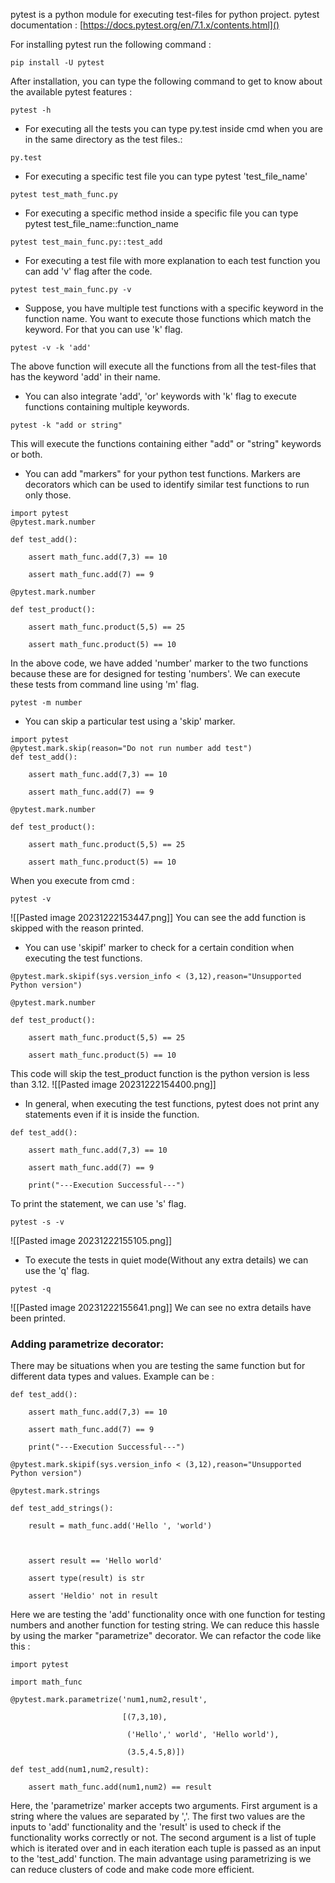 pytest is a python module for executing test-files for python project.
pytest documentation : [https://docs.pytest.org/en/7.1.x/contents.html]()

For installing pytest run the following command : 
```
pip install -U pytest
```
After installation, you can type the following command to get to know about the available pytest features :
```
pytest -h
```
- For executing all the tests you can type py.test inside cmd when you are in the same directory as the test files.:
```
py.test
```
- For executing a specific test file you can type pytest 'test_file_name'
```
pytest test_math_func.py
```
- For executing a specific method inside a specific file you can type pytest test_file_name::function_name
```
pytest test_main_func.py::test_add
```
- For executing a test file with more explanation to each test function you can add 'v' flag after the code.
```
pytest test_main_func.py -v
```
- Suppose, you have multiple test functions with a specific keyword in the function name. You want to execute those functions which match the keyword. For that you can use 'k' flag.
```
pytest -v -k 'add'
```
The above function will execute all the functions from all the test-files that has the keyword 'add' in their name.
- You can also integrate 'add', 'or' keywords with 'k' flag to execute functions containing multiple keywords.
```
pytest -k "add or string"
```
This will execute the functions containing either "add" or "string" keywords or both.
- You can add "markers" for your python test functions. Markers are decorators which can be used to identify similar test functions to run only those.
```
import pytest
@pytest.mark.number

def test_add():

    assert math_func.add(7,3) == 10

    assert math_func.add(7) == 9

@pytest.mark.number

def test_product():

    assert math_func.product(5,5) == 25

    assert math_func.product(5) == 10
```
In the above code, we have added 'number' marker to the two functions because these are for designed for testing 'numbers'.
We can execute these tests from command line using 'm' flag.
```
pytest -m number
```
- You can skip a particular test using a 'skip' marker.
```
import pytest
@pytest.mark.skip(reason="Do not run number add test")
def test_add():

    assert math_func.add(7,3) == 10

    assert math_func.add(7) == 9

@pytest.mark.number

def test_product():

    assert math_func.product(5,5) == 25

    assert math_func.product(5) == 10
```
When you execute from cmd :
```
pytest -v
```

![[Pasted image 20231222153447.png]]
You can see the add function is skipped with the reason printed.
- You can use 'skipif' marker to check for a certain condition when executing the test functions.
```
@pytest.mark.skipif(sys.version_info < (3,12),reason="Unsupported Python version")

@pytest.mark.number

def test_product():

    assert math_func.product(5,5) == 25

    assert math_func.product(5) == 10
```
This code will skip the test_product function is the python version is less than 3.12.
![[Pasted image 20231222154400.png]]
- In general, when executing the test functions, pytest does not print any statements even if it is inside the function.
```
def test_add():

    assert math_func.add(7,3) == 10

    assert math_func.add(7) == 9

    print("---Execution Successful---")
```
To print the statement, we can use 's' flag.
```
pytest -s -v
```
![[Pasted image 20231222155105.png]]
- To execute the tests in quiet mode(Without any extra details) we can use the 'q' flag.
```
pytest -q
```
![[Pasted image 20231222155641.png]]
We can see no extra details have been printed.

### Adding parametrize decorator:

There may be situations when you are testing the same function but for different data types and values. Example can be : 
```
def test_add():

    assert math_func.add(7,3) == 10

    assert math_func.add(7) == 9

    print("---Execution Successful---")

@pytest.mark.skipif(sys.version_info < (3,12),reason="Unsupported Python version")

@pytest.mark.strings

def test_add_strings():

    result = math_func.add('Hello ', 'world')

  

    assert result == 'Hello world'

    assert type(result) is str

    assert 'Heldio' not in result
```
Here we are testing the 'add' functionality once with one function for testing numbers and another function for testing string. We can reduce this hassle by using the marker "parametrize" decorator.
We can refactor the code like this :
```
import pytest

import math_func

@pytest.mark.parametrize('num1,num2,result',

                         [(7,3,10),

                          ('Hello',' world', 'Hello world'),

                          (3.5,4.5,8)])

def test_add(num1,num2,result):

    assert math_func.add(num1,num2) == result
```
Here, the 'parametrize' marker accepts two arguments. First argument is a string where the values are separated by ','. The first two values are the inputs to 'add' functionality and the 'result' is used to check if the functionality works correctly or not.
The second argument is a list of tuple which is iterated over and in each iteration each tuple is passed as an input to the 'test_add' function.
The main advantage using parametrizing is we can reduce clusters of code and make code more efficient.

